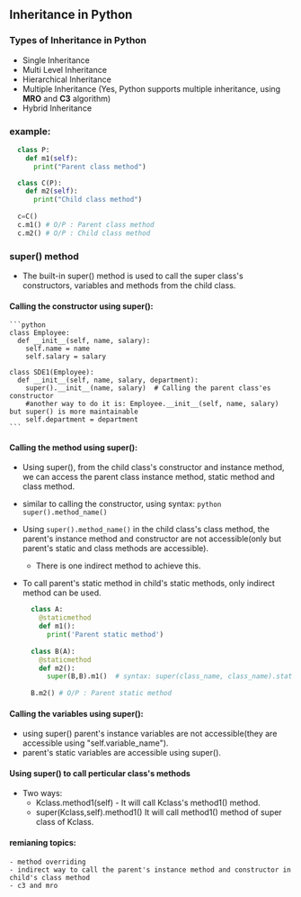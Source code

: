 ## Inheritance in Python

### Types of Inheritance in Python
  - Single Inheritance
  - Multi Level Inheritance
  - Hierarchical Inheritance
  - Multiple Inheritance (Yes, Python supports multiple inheritance, using **MRO** and **C3** algorithm)
  - Hybrid Inheritance

### example:
```Python
  class P:
    def m1(self): 
      print("Parent class method")

  class C(P):
    def m2(self):
      print("Child class method") 
  
  c=C()
  c.m1() # O/P : Parent class method
  c.m2() # O/P : Child class method

```

### super() method

  - The built-in super() method is used to call the super class's constructors, variables and methods from the child class.

  #### Calling the constructor using super():

    ```python
    class Employee:
      def __init__(self, name, salary):
        self.name = name
        self.salary = salary

    class SDE1(Employee):
      def __init__(self, name, salary, department):
        super().__init__(name, salary)  # Calling the parent class'es constructor
        #another way to do it is: Employee.__init__(self, name, salary) but super() is more maintainable
        self.department = department
    ```

  #### Calling the method using super():

   - Using super(), from the child class's constructor and instance method, we can access the parent class instance method, static method and class method.
   - similar to calling the constructor, using syntax:
    ```python 
     super().method_name()
    ```
   - Using ```super().method_name()``` in the child class's class method, the parent's instance method and constructor are not accessible(only but parent's static and class methods are accessible). 
      - There is one indirect method to achieve this.

   - To call parent's static method in child's static methods, only indirect method can be used.

      ```python 
        class A:
          @staticmethod
          def m1():
            print('Parent static method') 
          
        class B(A):
          @staticmethod 
          def m2(): 
            super(B,B).m1()  # syntax: super(class_name, class_name).static_method_name()
          
        B.m2() # O/P : Parent static method
      ```

  #### Calling the variables using super():

   - using super() parent's instance variables are not accessible(they are accessible using "self.variable_name").
   - parent's static variables are accessible using super().

  #### Using super() to call perticular class's methods
   - Two ways:
      - Kclass.method1(self)  - It will call Kclass's method1() method.
      - super(Kclass,self).method1() It will call method1() method of super class of Kclass.

  #### remianing topics:
    - method overriding
    - indirect way to call the parent's instance method and constructor in child's class method
    - c3 and mro
